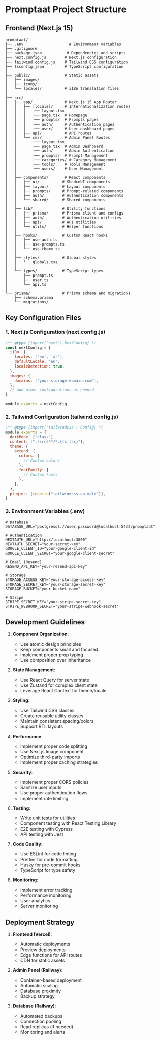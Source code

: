 # Promptaat Project Structure

## Frontend (Next.js 15)

```
promptaat/
├── .env                    # Environment variables
├── .gitignore
├── package.json           # Dependencies and scripts
├── next.config.js        # Next.js configuration
├── tailwind.config.js    # Tailwind CSS configuration
├── tsconfig.json         # TypeScript configuration
│
├── public/               # Static assets
│   ├── images/
│   ├── icons/
│   └── locales/          # i18n translation files
│
├── src/
│   ├── app/              # Next.js 15 App Router
│   │   ├── [locale]/     # Internationalization routes
│   │   │   ├── layout.tsx
│   │   │   ├── page.tsx  # Homepage
│   │   │   ├── prompts/  # Prompts pages
│   │   │   ├── auth/     # Authentication pages
│   │   │   └── user/     # User dashboard pages
│   │   ├── api/          # API routes
│   │   └── cms/          # Admin Panel Routes
│   │       ├── layout.tsx
│   │       ├── page.tsx  # Admin Dashboard
│   │       ├── auth/     # Admin Authentication
│   │       ├── prompts/  # Prompt Management
│   │       ├── categories/ # Category Management
│   │       ├── tools/    # Tools Management
│   │       └── users/    # User Management
│   │
│   ├── components/       # React components
│   │   ├── ui/          # ShadcnUI components
│   │   ├── layout/      # Layout components
│   │   ├── prompts/     # Prompt-related components
│   │   ├── auth/        # Authentication components
│   │   └── shared/      # Shared components
│   │
│   ├── lib/             # Utility functions
│   │   ├── prisma/      # Prisma client and configs
│   │   ├── auth/        # Authentication utilities
│   │   ├── api/         # API utilities
│   │   └── utils/       # Helper functions
│   │
│   ├── hooks/           # Custom React hooks
│   │   ├── use-auth.ts
│   │   ├── use-prompts.ts
│   │   └── use-theme.ts
│   │
│   ├── styles/          # Global styles
│   │   └── globals.css
│   │
│   └── types/           # TypeScript types
│       ├── prompt.ts
│       ├── user.ts
│       └── api.ts
│
└── prisma/              # Prisma schema and migrations
    ├── schema.prisma
    └── migrations/
```

## Key Configuration Files

### 1. Next.js Configuration (next.config.js)
```javascript
/** @type {import('next').NextConfig} */
const nextConfig = {
  i18n: {
    locales: ['en', 'ar'],
    defaultLocale: 'en',
    localeDetection: true,
  },
  images: {
    domains: ['your-storage-domain.com'],
  },
  // Add other configurations as needed
}

module.exports = nextConfig
```

### 2. Tailwind Configuration (tailwind.config.js)
```javascript
/** @type {import('tailwindcss').Config} */
module.exports = {
  darkMode: ["class"],
  content: ["./src/**/*.{ts,tsx}"],
  theme: {
    extend: {
      colors: {
        // Custom colors
      },
      fontFamily: {
        // Custom fonts
      },
    },
  },
  plugins: [require("tailwindcss-animate")],
}
```

### 3. Environment Variables (.env)
```env
# Database
DATABASE_URL="postgresql://user:password@localhost:5432/promptaat"

# Authentication
NEXTAUTH_URL="http://localhost:3000"
NEXTAUTH_SECRET="your-secret-key"
GOOGLE_CLIENT_ID="your-google-client-id"
GOOGLE_CLIENT_SECRET="your-google-client-secret"

# Email (Resend)
RESEND_API_KEY="your-resend-api-key"

# Storage
STORAGE_ACCESS_KEY="your-storage-access-key"
STORAGE_SECRET_KEY="your-storage-secret-key"
STORAGE_BUCKET="your-bucket-name"

# Stripe
STRIPE_SECRET_KEY="your-stripe-secret-key"
STRIPE_WEBHOOK_SECRET="your-stripe-webhook-secret"
```

## Development Guidelines

1. **Component Organization**:
   - Use atomic design principles
   - Keep components small and focused
   - Implement proper prop typing
   - Use composition over inheritance

2. **State Management**:
   - Use React Query for server state
   - Use Zustand for complex client state
   - Leverage React Context for theme/locale

3. **Styling**:
   - Use Tailwind CSS classes
   - Create reusable utility classes
   - Maintain consistent spacing/colors
   - Support RTL layouts

4. **Performance**:
   - Implement proper code splitting
   - Use Next.js Image component
   - Optimize third-party imports
   - Implement proper caching strategies

5. **Security**:
   - Implement proper CORS policies
   - Sanitize user inputs
   - Use proper authentication flows
   - Implement rate limiting

6. **Testing**:
   - Write unit tests for utilities
   - Component testing with React Testing Library
   - E2E testing with Cypress
   - API testing with Jest

7. **Code Quality**:
   - Use ESLint for code linting
   - Prettier for code formatting
   - Husky for pre-commit hooks
   - TypeScript for type safety

8. **Monitoring**:
   - Implement error tracking
   - Performance monitoring
   - User analytics
   - Server monitoring

## Deployment Strategy

1. **Frontend (Vercel)**:
   - Automatic deployments
   - Preview deployments
   - Edge functions for API routes
   - CDN for static assets

2. **Admin Panel (Railway)**:
   - Container-based deployment
   - Automatic scaling
   - Database proximity
   - Backup strategy

3. **Database (Railway)**:
   - Automated backups
   - Connection pooling
   - Read replicas (if needed)
   - Monitoring and alerts
